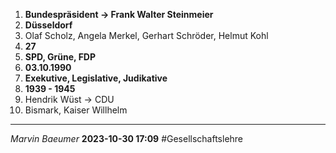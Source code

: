 1. **Bundespräsident $\rightarrow$ Frank Walter Steinmeier**
2. **Düsseldorf**
3. Olaf Scholz, Angela Merkel, Gerhart Schröder, Helmut Kohl 
4. **27**
5. **SPD, Grüne, FDP**
6. **03.10.1990**
7. **Exekutive, Legislative, Judikative**
8. **1939 - 1945** 
9. Hendrik Wüst $\rightarrow$ CDU
10. Bismark, Kaiser Willhelm

---
*Marvin Baeumer* **2023-10-30 17:09** #Gesellschaftslehre